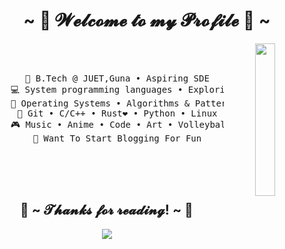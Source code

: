<body>
  <center>
<h1 align="center">~ 💖 𝓦𝓮𝓵𝓬𝓸𝓶𝓮 𝓽𝓸 𝓶𝔂 𝓟𝓻𝓸𝓯𝓲𝓵𝓮 💖 ~</h1>
<div align="center">
<img src="https://i.pinimg.com/originals/50/5b/d4/505bd4e5e366328ee78c0bd274d84cc0.gif" width="25%" align="right" />
  <br>
  <br>
<pre>
    💼 B.Tech @ JUET,Guna • Aspiring SDE
    💻 System programming languages • Exploring Gamedev
    📖 Operating Systems • Algorithms & Pattern Recognition
    📠 Git • C/C++ • Rust❤️ • Python • Linux
    🎮 Music • Anime • Code • Art • Volleyball
    📝 Want To Start Blogging For Fun
</pre>
</div>


<br><br>
<br>
<div>
<h2 align="center">💖 ~ 𝓣𝓱𝓪𝓷𝓴𝓼 𝓯𝓸𝓻 𝓻𝓮𝓪𝓭𝓲𝓷𝓰! ~ 💖</h2>
<div align="center">
<img src="https://i.pinimg.com/originals/e8/4e/db/e84edb279472c7ab49e97ec276d4ffda.gif">
</div>
